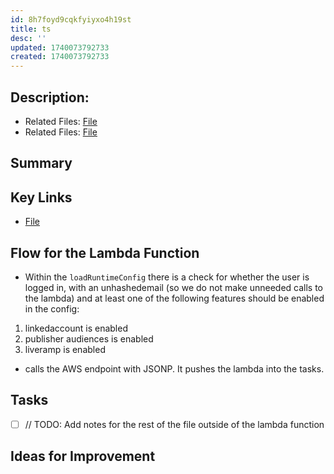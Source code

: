 ```yaml
---
id: 8h7foyd9cqkfyiyxo4h19st
title: ts
desc: ''
updated: 1740073792733
created: 1740073792733
---
```

## Description: 
- Related Files: [File](/ncu-ad-manager/src/Modules/Covatic/CovaticAccountLink.ts)
- Related Files: [File](/ncu-ad-manager/src/Modules/Config/Config.ts)

## Summary

## Key Links
- [File](/ncu-ad-manager/src/)

## Flow for the Lambda Function 
- Within the `loadRuntimeConfig` there is a check for whether the user is logged in, with an unhashedemail (so we do not make unneeded calls to the lambda) and at least one of the following features should be enabled in the config:
1. linkedaccount is enabled
2. publisher audiences is enabled
3. liveramp is enabled
- calls the AWS endpoint with JSONP. It pushes the lambda into the tasks. 

## Tasks
- [ ] // TODO: Add notes for the rest of the file outside of the lambda function 

## Ideas for Improvement
